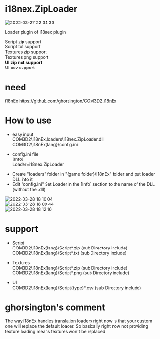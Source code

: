 # i18nex.ZipLoader

![2022-03-27 22 34 39](https://user-images.githubusercontent.com/20321215/160284108-18c197d5-42d7-4fc4-ac7d-a0adf47cf3a8.png)  

Loader plugin of i18nex plugin

Script zip support  
Script txt support  
Textures zip support  
Textures png support  
__UI zip not support__  
UI csv support  


# need

i18nEx https://github.com/ghorsington/COM3D2.i18nEx  


# How to use  

- easy input  
COM3D2\i18nEx\loaders\i18nex.ZipLoader.dll  
COM3D2\i18nEx\{lang}\config.ini  

- config.ini file  
[Info]  
Loader=i18nex.ZipLoader  

* Create "loaders" folder in "{game folder}\i18nEx" folder and put loader DLL into it  
* Edit "config.ini" Set Loader in the [Info] section to the name of the DLL (without the .dll)  

![2022-03-28 18 10 04](https://user-images.githubusercontent.com/20321215/160365690-da5ae1d1-2a4c-48e1-bc2c-53c0c3af7f69.png)  
![2022-03-28 18 09 44](https://user-images.githubusercontent.com/20321215/160365683-8f185549-f961-4945-a6c1-c8cc2a3a728f.png)  
![2022-03-28 18 12 16](https://user-images.githubusercontent.com/20321215/160366016-6e1c9ea4-4d01-4f6f-8d8c-7ca9dc989d91.png)


# support

- Script  
COM3D2\i18nEx\{lang}\Script\*.zip (sub Directory include)  
COM3D2\i18nEx\{lang}\Script\*.txt (sub Directory include)  

- Textures  
COM3D2\i18nEx\{lang}\Script\*.zip (sub Directory include)  
COM3D2\i18nEx\{lang}\Script\*.png (sub Directory include)  

- UI  
COM3D2\i18nEx\{lang}\Script\{type}\*.csv (sub Directory include)  


# ghorsington's comment

 The way i18nEx handles translation loaders right now is that your custom one will replace the default loader. So basically right now not providing texture loading means textures won't be replaced
